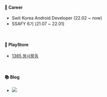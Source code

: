 #### 📝 Career
- Swit Korea Android Developer (22.02 ~ now)
- SSAFY 6기 (21.07 ~ 22.01)

</br>

#### 🎈 PlayStore 
 - [1365 봉사활동](https://play.google.com/store/apps/details?id=seongjun.volunteer)

</br>

#### 📚 Blog
 - <a href="https://velog.io/@5y145"><img src="https://img.shields.io/badge/velog-11B48A?style=flat-square&logo=Vimeo&logoColor=white"/></a>
